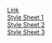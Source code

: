 <a href="http://marksleator.github.io.">Link</a> <br/>
<a href="https://raw.githubusercontent.com/marksleator/marksleator.github.io/master/Interview%20Style%20Sheet.jpg">Style Sheet 1</a><br/>
<a href="https://raw.githubusercontent.com/marksleator/marksleator.github.io/master/Interview%20Style%20Sheet%202.jpg">Style Sheet 2</a><br/>
<a href="https://raw.githubusercontent.com/marksleator/marksleator.github.io/master/Interview%20Style%20Sheet%203.jpg">Style Sheet 3</a>
